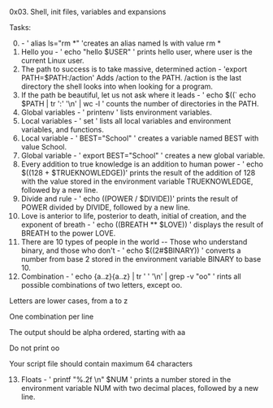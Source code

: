 0x03. Shell, init files, variables and expansions

Tasks:

0. <o> - ' alias ls="rm *" 'creates an alias named ls with value rm *
1. Hello you - ' echo "hello $USER" ' prints hello user, where user is the current Linux user.
2. The path to success is to take massive, determined action - 'export PATH=$PATH:/action' Adds /action to the PATH. /action is the last directory the shell looks into when looking for a program.
3. If the path be beautiful, let us not ask where it leads - ' echo $((` echo $PATH | tr ':' '\n' | wc -l ' counts the number of directories in the PATH.
4. Global variables - ' printenv ' lists environment variables.
5. Local variables - ' set ' lists all local variables and environment variables, and functions.
6. Local variable - ' BEST="School" ' creates a variable named BEST with value School.
7. Global variable - ' export BEST="School" ' creates a new global variable.
8. Every addition to true knowledge is an addition to human power - '
echo $((128 + $TRUEKNOWLEDGE))' prints the result of the addition of 128 with the value stored in the environment variable TRUEKNOWLEDGE, followed by a new line.
9. Divide and rule - ' echo $(($POWER / $DIVIDE))' prints the result of POWER divided by DIVIDE, followed by a new line.
10. Love is anterior to life, posterior to death, initial of creation, and the exponent of breath - ' echo $(($BREATH ** $LOVE)) ' displays the result of BREATH to the power  LOVE. 
11. There are 10 types of people in the world -- Those who understand binary, and those who don't - ' echo $((2#$BINARY)) ' converts a number from base 2 stored in the environment variable BINARY to base 10.
12. Combination - ' echo {a..z}{a..z} | tr ' ' '\n' | grep -v "oo"
 ' rints all possible combinations of two letters, except oo.


Letters are lower cases, from a to z

One combination per line

The output should be alpha ordered, starting with aa

Do not print oo

Your script file should contain maximum 64 characters

13. Floats - ' printf "%.2f \n" $NUM ' prints a number stored in the environment variable NUM with two decimal places, followed by a new line. 
